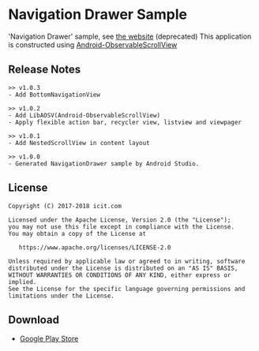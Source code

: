 Navigation Drawer Sample
===========

'Navigation Drawer' sample, see [the website](http://www.icit.com/android/samples) (deprecated)
This application is constructed using [Android-ObservableScrollView](https://github.com/ksoichiro/Android-ObservableScrollView)

Release Notes
--------

    >> v1.0.3
    - Add BottomNavigationView

    >> v1.0.2
    - Add LibAOSV(Android-ObservableScrollView)
    - Apply flexible action bar, recycler view, listview and viewpager

    >> v1.0.1
    - Add NestedScrollView in content layout

    >> v1.0.0
    - Generated NavigationDrawer sample by Android Studio.

License
--------

    Copyright (C) 2017-2018 icit.com

    Licensed under the Apache License, Version 2.0 (the "License");
    you may not use this file except in compliance with the License.
    You may obtain a copy of the License at

       https://www.apache.org/licenses/LICENSE-2.0

    Unless required by applicable law or agreed to in writing, software
    distributed under the License is distributed on an "AS IS" BASIS,
    WITHOUT WARRANTIES OR CONDITIONS OF ANY KIND, either express or implied.
    See the License for the specific language governing permissions and
    limitations under the License.

Download
--------

* [Google Play Store](https://play.google.com/store/apps/details?id=com.icit.navigationdrawersampe)
